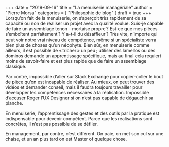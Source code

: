 +++
date        = "2019-09-16"
title       = "La menuiserie managériale"
author      = "Pierre Morsa"
categories  = [ "Philosophie de blog" ]
draft       = true
+++
Lorsqu’on fait de la menuiserie, on s’aperçoit très rapidement de sa capacité ou non de réaliser un projet avec la qualité voulue. Suis-je capable de faire un assemblage tenon - mortaise propre ? Est-ce que mes pièces s’emboîtent parfaitement ? Y a-t-il du désaffleur ? Très vite, n’importe qui peut voir notre vrai niveau de compétence, même si un spécialiste verra bien plus de choses qu’un néophyte. Bien sûr, en menuiserie comme ailleurs, il est possible de « tricher » un peu ; utiliser des lamellos ou des dominos demande un apprentissage spécifique, mais au final cela requiert moins de savoir-faire et est plus rapide que de faire un assemblage classique.

Par contre, impossible d’aller sur Stack Exchange pour copier-coller le bout de pièce qu’on est incapable de réaliser. Au mieux, on peut trouver des vidéos et demander conseil, mais il faudra toujours travailler pour développer les compétences nécessaires à la réalisation. Impossible d’accuser Roger l’UX Designer si on n’est pas capable de dégauchir sa planche.

En menuiserie, l’apprentissage des gestes et des outils par la pratique est indispensable pour devenir compétent. Parce que les réalisations sont concrètes, il n’est pas possible de se défiler.

En management, par contre, c’est différent. On paie, on met son cul sur une chaise, et un an plus tard on est Master of quelque chose.